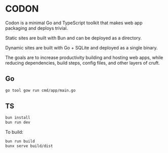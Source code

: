 # CODON

Codon is a minimal Go and TypeScript toolkit that makes web app packaging and
deploys trivial.

Static sites are built with Bun and can be deployed as a directory.

Dynamic sites are built with Go + SQLite and deployed as a single binary.

The goals are to increase productivity building and hosting web apps, while
reducing dependencies, build steps, config files, and other layers of cruft.

## Go

```bash
go tool gow run cmd/app/main.go
```

## TS

```bash
bun install
bun run dev
```

To build:

```bash
bun run build
bunx serve build/dist
```
